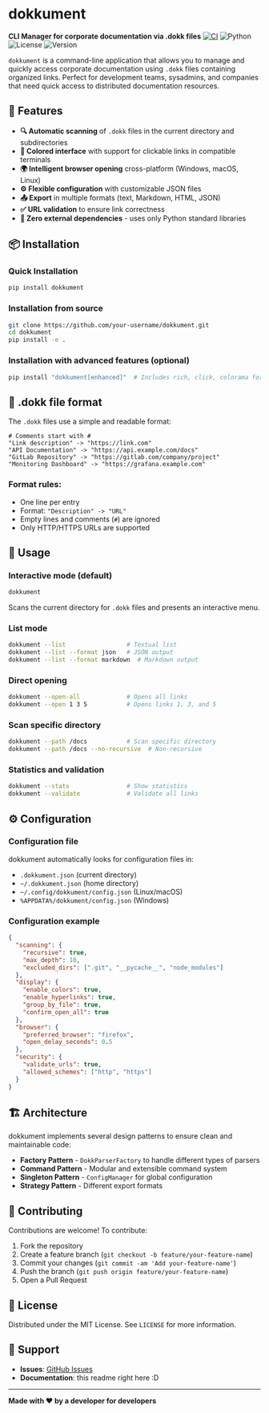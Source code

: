 # dokkument

**CLI Manager for corporate documentation via .dokk files**
[![CI](https://github.com/RobertoZanolli/dokkument/actions/workflows/ci.yml/badge.svg?branch=develop)](https://github.com/RobertoZanolli/dokkument/actions/workflows/ci.yml)
![Python](https://img.shields.io/badge/python-3.8%2B-blue)
![License](https://img.shields.io/badge/license-MIT-green)
![Version](https://img.shields.io/badge/version-1.0.0-red)

`dokkument` is a command-line application that allows you to manage and quickly access corporate documentation using `.dokk` files containing organized links. Perfect for development teams, sysadmins, and companies that need quick access to distributed documentation resources.

## 🚀 Features

- **🔍 Automatic scanning** of `.dokk` files in the current directory and subdirectories
- **🎨 Colored interface** with support for clickable links in compatible terminals
- **🌍 Intelligent browser opening** cross-platform (Windows, macOS, Linux)
- **⚙️ Flexible configuration** with customizable JSON files
- **📤 Export** in multiple formats (text, Markdown, HTML, JSON)
- **✅ URL validation** to ensure link correctness
- **🔧 Zero external dependencies** - uses only Python standard libraries

## 📦 Installation

### Quick Installation

```bash
pip install dokkument
```

### Installation from source

```bash
git clone https://github.com/your-username/dokkument.git
cd dokkument
pip install -e .
```

### Installation with advanced features (optional)

```bash
pip install "dokkument[enhanced]"  # Includes rich, click, colorama for better UX
```

## 📖 .dokk file format

The `.dokk` files use a simple and readable format:

```
# Comments start with #
"Link description" -> "https://link.com"
"API Documentation" -> "https://api.example.com/docs"
"GitLab Repository" -> "https://gitlab.com/company/project"
"Monitoring Dashboard" -> "https://grafana.example.com"
```

### Format rules:
- One line per entry
- Format: `"Description" -> "URL"`
- Empty lines and comments (`#`) are ignored
- Only HTTP/HTTPS URLs are supported

## 🚀 Usage

### Interactive mode (default)

```bash
dokkument
```

Scans the current directory for `.dokk` files and presents an interactive menu.

### List mode

```bash
dokkument --list                 # Textual list
dokkument --list --format json   # JSON output
dokkument --list --format markdown  # Markdown output
```

### Direct opening

```bash
dokkument --open-all             # Opens all links
dokkument --open 1 3 5           # Opens links 1, 3, and 5
```

### Scan specific directory

```bash
dokkument --path /docs           # Scan specific directory
dokkument --path /docs --no-recursive  # Non-recursive
```

### Statistics and validation

```bash
dokkument --stats                # Show statistics
dokkument --validate             # Validate all links
```

## ⚙️ Configuration

### Configuration file

dokkument automatically looks for configuration files in:
- `.dokkument.json` (current directory)
- `~/.dokkument.json` (home directory)
- `~/.config/dokkument/config.json` (Linux/macOS)
- `%APPDATA%/dokkument/config.json` (Windows)

### Configuration example

```json
{
  "scanning": {
    "recursive": true,
    "max_depth": 10,
    "excluded_dirs": [".git", "__pycache__", "node_modules"]
  },
  "display": {
    "enable_colors": true,
    "enable_hyperlinks": true,
    "group_by_file": true,
    "confirm_open_all": true
  },
  "browser": {
    "preferred_browser": "firefox",
    "open_delay_seconds": 0.5
  },
  "security": {
    "validate_urls": true,
    "allowed_schemes": ["http", "https"]
  }
}
```

## 🏗️ Architecture

dokkument implements several design patterns to ensure clean and maintainable code:

- **Factory Pattern** - `DokkParserFactory` to handle different types of parsers
- **Command Pattern** - Modular and extensible command system
- **Singleton Pattern** - `ConfigManager` for global configuration
- **Strategy Pattern** - Different export formats

## 🤝 Contributing

Contributions are welcome! To contribute:

1. Fork the repository
2. Create a feature branch (`git checkout -b feature/your-feature-name`)
3. Commit your changes (`git commit -am 'Add your-feature-name'`)
4. Push the branch (`git push origin feature/your-feature-name`)
5. Open a Pull Request

## 📄 License

Distributed under the MIT License. See `LICENSE` for more information.

## 💬 Support

- **Issues**: [GitHub Issues](https://github.com/RobertoZanolli/dokkument/issues)
- **Documentation**: this readme right here :D

---

**Made with ❤️ by a developer for developers**

